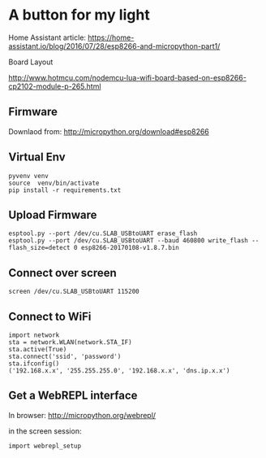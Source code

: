 # A button for my light

Home Assistant article:
https://home-assistant.io/blog/2016/07/28/esp8266-and-micropython-part1/

Board Layout

http://www.hotmcu.com/nodemcu-lua-wifi-board-based-on-esp8266-cp2102-module-p-265.html

## Firmware

Downlaod from: http://micropython.org/download#esp8266

## Virtual Env

```
pyvenv venv
source  venv/bin/activate
pip install -r requirements.txt
```

## Upload Firmware

```
esptool.py --port /dev/cu.SLAB_USBtoUART erase_flash
esptool.py --port /dev/cu.SLAB_USBtoUART --baud 460800 write_flash --flash_size=detect 0 esp8266-20170108-v1.8.7.bin
```

## Connect over screen

```
screen /dev/cu.SLAB_USBtoUART 115200
```


## Connect to WiFi

```
import network
sta = network.WLAN(network.STA_IF)
sta.active(True)
sta.connect('ssid', 'password')
sta.ifconfig()
('192.168.x.x', '255.255.255.0', '192.168.x.x', 'dns.ip.x.x')
```

## Get a WebREPL interface

In browser: http://micropython.org/webrepl/

in the screen session:

```
import webrepl_setup
```


